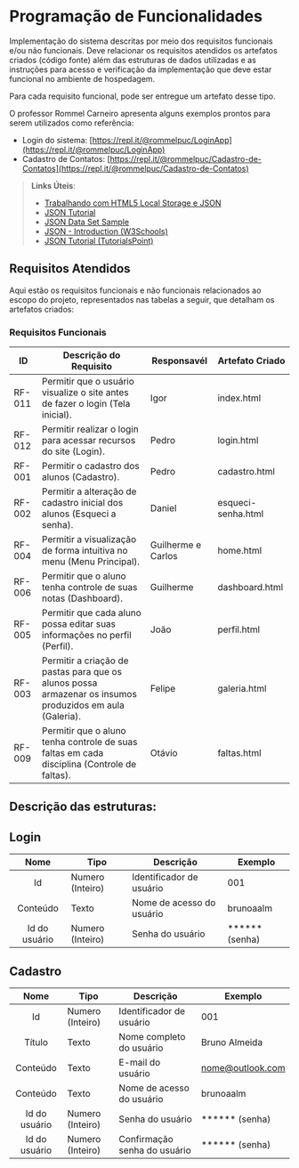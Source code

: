 # Programação de Funcionalidades

Implementação do sistema descritas por meio dos requisitos funcionais e/ou não funcionais. Deve relacionar os requisitos atendidos os artefatos criados (código fonte) além das estruturas de dados utilizadas e as instruções para acesso e verificação da implementação que deve estar funcional no ambiente de hospedagem.

Para cada requisito funcional, pode ser entregue um artefato desse tipo.

O professor Rommel Carneiro apresenta alguns exemplos prontos para serem utilizados como referência:
- Login do sistema: [https://repl.it/@rommelpuc/LoginApp](https://repl.it/@rommelpuc/LoginApp) 
- Cadastro de Contatos: [https://repl.it/@rommelpuc/Cadastro-de-Contatos](https://repl.it/@rommelpuc/Cadastro-de-Contatos)


> **Links Úteis**:
>
> - [Trabalhando com HTML5 Local Storage e JSON](https://www.devmedia.com.br/trabalhando-com-html5-local-storage-e-json/29045)
> - [JSON Tutorial](https://www.w3resource.com/JSON)
> - [JSON Data Set Sample](https://opensource.adobe.com/Spry/samples/data_region/JSONDataSetSample.html)
> - [JSON - Introduction (W3Schools)](https://www.w3schools.com/js/js_json_intro.asp)
> - [JSON Tutorial (TutorialsPoint)](https://www.tutorialspoint.com/json/index.htm)


## Requisitos Atendidos

Aqui estão os requisitos funcionais e não funcionais relacionados ao escopo do projeto, representados nas tabelas a seguir, que detalham os artefatos criados:

### Requisitos Funcionais

|ID    | Descrição do Requisito | Responsavél | Artefato Criado |
|------|------------------------|------------|-----------------|
|RF-011| Permitir que o usuário visualize o site antes de fazer o login (Tela inicial). | Igor | index.html |
|RF-012| Permitir realizar o login para acessar recursos do site (Login). | Pedro | login.html |
|RF-001| Permitir o cadastro dos alunos (Cadastro). | Pedro | cadastro.html |
|RF-002| Permitir a alteração de cadastro inicial dos alunos (Esqueci a senha). | Daniel | esqueci-senha.html |
|RF-004| Permitir a visualização de forma intuitiva no menu (Menu Principal). | Guilherme e Carlos | home.html |
|RF-006| Permitir que o aluno tenha controle de suas notas (Dashboard). | Guilherme | dashboard.html |
|RF-005| Permitir que cada aluno possa editar suas informações no perfil (Perfil). | João | perfil.html |
|RF-003| Permitir a criação de pastas para que os alunos possa armazenar os insumos produzidos em aula (Galeria). | Felipe | galeria.html |
|RF-009| Permitir que o aluno tenha controle de suas faltas em cada disciplina (Controle de faltas). | Otávio | faltas.html |

## Descrição das estruturas:

## Login
|  **Nome**      | **Tipo**          | **Descrição**                             | **Exemplo**                                    |
|:--------------:|-------------------|-------------------------------------------|------------------------------------------------|
| Id             | Numero (Inteiro)  | Identificador de usuário                  | 001                                              |
| Conteúdo       | Texto             | Nome de acesso do usuário                         | brunoaalm                            |
| Id do usuário  | Numero (Inteiro)  | Senha do usuário                          | ****** (senha)                                            |

## Cadastro
|  **Nome**      | **Tipo**          | **Descrição**                             | **Exemplo**                                    |
|:--------------:|-------------------|-------------------------------------------|------------------------------------------------|
| Id             | Numero (Inteiro)  | Identificador de usuário                  | 001                                              |
| Título         | Texto             | Nome completo do usuário                           | Bruno Almeida                                 |
| Conteúdo       | Texto             | E-mail do usuário                         | nome@outlook.com                            |
| Conteúdo       | Texto             | Nome de acesso do usuário                         | brunoaalm                            |
| Id do usuário  | Numero (Inteiro)  | Senha do usuário                          | ****** (senha)                                            |
| Id do usuário  | Numero (Inteiro)  | Confirmação senha do usuário                          | ****** (senha)                                            |
